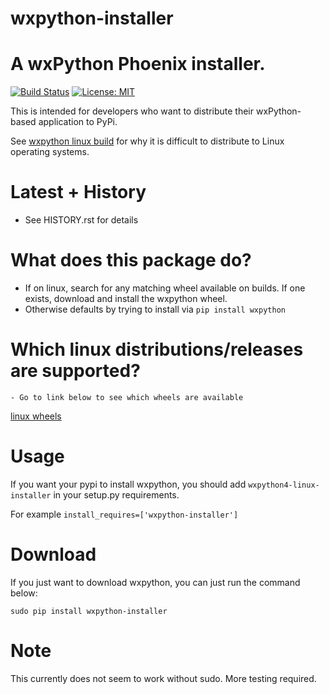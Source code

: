 # wxpython-installer


# A wxPython Phoenix installer.

[![Build Status](https://travis-ci.org/swprojects/wxpython4-linux-installer.svg?branch=master)](https://travis-ci.org/swprojects/wxpython4-linux-installer)
[![License: MIT](https://img.shields.io/badge/License-MIT-yellow.svg)](https://opensource.org/licenses/MIT)


This is intended for developers who want to distribute their wxPython-based application to PyPi.


See [wxpython linux build](https://wxpython.org/blog/2017-08-17-builds-for-linux-with-pip/index.html) for why it is difficult to distribute to Linux operating systems.

# Latest + History

   - See HISTORY.rst for details

# What does this package do?


   - If on linux, search for any matching wheel available on builds. If one exists,
     download and install the wxpython wheel.
   - Otherwise defaults by trying to install via ```pip install wxpython```

   
# Which linux distributions/releases are supported?

    - Go to link below to see which wheels are available
      
[linux wheels](https://extras.wxpython.org/wxPython4/extras/linux/gtk3)

# Usage

If you want your pypi to install wxpython, you should add `wxpython4-linux-installer` in your setup.py requirements.

For example `install_requires=['wxpython-installer']`


# Download

If you just want to download wxpython, you can just run the command below:

    sudo pip install wxpython-installer

# Note

This currently does not seem to work without sudo. More testing required.